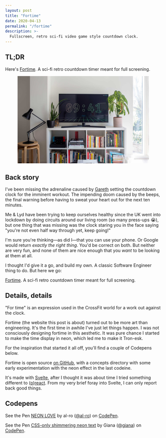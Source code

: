 ```yaml
---
layout: post
title: "Fortime"
date: 2020-04-13
permalink: "/fortime"
description: >-
  Fullscreen, retro sci-fi video game style countdown clock.
---
```


## TL;DR

Here's <a href="https://www.fortime.co" target="_blank" rel="noopener noreferrer">Fortime</a>. A sci-fi retro countdown timer meant for full screening. 

<figure>
  <img src="images/fortime.jpg" alt="Fortime displayed on a TV" />
</figure>

## Back story

I've been missing the adrenaline caused by <a href="http://www.theyardpeckham.com/#textboxupye0si" target="_blank" rel="noopener noreferrer">Gareth</a> setting the countdown clock for the imminent workout. The impending doom caused by the beeps, the final warning before having to sweat your heart out for the next ten minutes.

Me & Lyd have been trying to keep ourselves healthy since the UK went into lockdown by doing circuits around our living room (so many press-ups <span role="img" aria-label="sob">😭</span>), but one thing that was missing was the clock staring you in the face saying "you're not even half way through yet, keep going!"

I'm sure you're thinking—as did I—that you can use your phone. Or Google would return *exactly the right thing*. You'd be correct on both. But neither are very fun, and none of them are nice enough that you *want* to be looking at them at all.

I thought I'd give it a go, and build my own. A classic Software Engineer thing to do. But here we go:

<a href="https://www.fortime.co" target="_blank" rel="noopener noreferrer">Fortime</a>. A sci-fi retro countdown timer meant for full screening. 

## Details, details

"For time" is an expression used in the CrossFit world for a work out against the clock.

Fortime (the website this post is about) turned out to be more art than engineering. It's the first time in awhile I've just let things happen. I was not consciously designing fortime in this aesthetic. It was pure chance I started to make the time display in neon, which led me to make it Tron-esk.

For the inspiration that started it all off, you'll find a couple of Codepens below.

Fortime is open source <a href="https://github.com/rdjpalmer/fortime" target="_blank" rel="noopener noreferrer">on GitHub</a>, with a concepts directory with some early experimentation with the neon effect in the last codeine.

It's made with <a href="https://svelte.dev/" target="_blank"  rel="noopener noreferrer">Svelte</a>, after I thought it was about time I tried something different to (<a href="https://preactjs.com/" target="_blank" rel="noopener noreferrer">p</a>)<a href="https://reactjs.org/" target="_blank" rel="noopener noreferrer">react</a>. From my very brief foray into Svelte, I can only report back good things.

<script async src="https://static.codepen.io/assets/embed/ei.js"></script>

## Codepens

<div class="codepen-container">
  <p class="codepen" data-height="400" data-theme-id="light" data-default-tab="result" data-user="al-ro" data-slug-hash="BaaBage" data-pen-title="NEON LOVE">
    <span>See the Pen <a href="https://codepen.io/al-ro/pen/BaaBage">
    NEON LOVE</a> by al-ro (<a href="https://codepen.io/al-ro">@al-ro</a>)
    on <a href="https://codepen.io">CodePen</a>.</span>
  </p>
</div>

<div class="codepen-container">
  <p class="codepen" data-height="400" data-theme-id="light" data-default-tab="result" data-user="giana" data-slug-hash="qmKNeE" data-pen-title="CSS-only shimmering neon text">
    <span>See the Pen <a href="https://codepen.io/giana/pen/qmKNeE">
    CSS-only shimmering neon text</a> by Giana (<a href="https://codepen.io/giana">@giana</a>)
    on <a href="https://codepen.io">CodePen</a>.</span>
  </p>
</div>